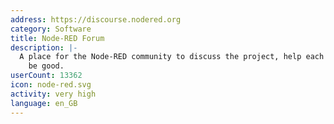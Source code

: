 ```yaml
---
address: https://discourse.nodered.org
category: Software
title: Node-RED Forum
description: |-
  A place for the Node-RED community to discuss the project, help each other out and
    be good.
userCount: 13362
icon: node-red.svg
activity: very high
language: en_GB
---
```

